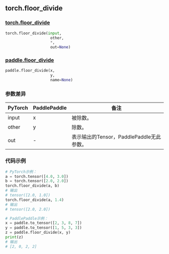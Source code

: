 ## torch.floor_divide
### [torch.floor_divide](https://pytorch.org/docs/stable/generated/torch.floor_divide.html?highlight=floor_divide#torch.floor_divide)

```python
torch.floor_divide(input, 
                    other, 
                    *, 
                    out=None)
```

### [paddle.floor_divide](https://www.paddlepaddle.org.cn/documentation/docs/zh/api/paddle/floor_divide_cn.html#floor-divide)

```python
paddle.floor_divide(x, 
                    y, 
                    name=None)
```

### 参数差异
| PyTorch       | PaddlePaddle | 备注                                                   |
| ------------- | ------------ | ------------------------------------------------------ |
| input         | x            | 被除数。                                      |
| other         | y            | 除数。                                       |
| out           | -            | 表示输出的Tensor，PaddlePaddle无此参数。               |


### 代码示例
``` python
# PyTorch示例：
a = torch.tensor([4.0, 3.0])
b = torch.tensor([2.0, 2.0])
torch.floor_divide(a, b)
# 输出
# tensor([2.0, 1.0])
torch.floor_divide(a, 1.4)
# 输出
# tensor([2.0, 2.0])
```

``` python
# PaddlePaddle示例：
x = paddle.to_tensor([2, 3, 8, 7])
y = paddle.to_tensor([1, 5, 3, 3])
z = paddle.floor_divide(x, y)
print(z)  
# 输出
# [2, 0, 2, 2]
```
